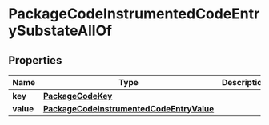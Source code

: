 

# PackageCodeInstrumentedCodeEntrySubstateAllOf


## Properties

| Name | Type | Description | Notes |
|------------ | ------------- | ------------- | -------------|
|**key** | [**PackageCodeKey**](PackageCodeKey.md) |  |  |
|**value** | [**PackageCodeInstrumentedCodeEntryValue**](PackageCodeInstrumentedCodeEntryValue.md) |  |  |




